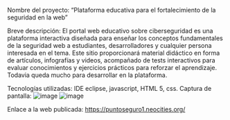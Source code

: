 Nombre del proyecto: “Plataforma educativa para el fortalecimiento de la seguridad en la web”

Breve descripción: El portal web educativo sobre ciberseguridad es una plataforma interactiva diseñada para enseñar los conceptos fundamentales de la seguridad web a estudiantes, desarrolladores y cualquier persona interesada en el tema. Este sitio proporcionará material didáctico en forma de artículos, infografías y videos, acompañado de tests interactivos para evaluar conocimientos y ejercicios prácticos para reforzar el aprendizaje.
Todavia queda mucho para desarrollar en la plataforma.

Tecnologías utilizadas: IDE eclipse, javascript, HTML 5, css.
Captura de pantalla:
![image](https://github.com/user-attachments/assets/895ceec7-4cb5-4d98-bbcf-6ad8eca1a422)
![image](https://github.com/user-attachments/assets/c157ff5b-7af9-4b77-ab08-51a94928d815)

Enlace a la web publicada: https://puntoseguro1.neocities.org/
